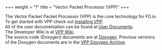 +++
weight = "1"
title = "Vector Packet Processor (VPP)"
+++

The Vector Packet Packet Processor (VPP) is the core technology for FD.io.
<br>
To get started with VPP check out [Installing VPP](/vppproject/vppinstalling).
<br>
All of the user documentation can be found at [User Documents](/docs/vpp/master).
<br>
The Developer Wiki is at [VPP Wiki](https://wiki.fd.io/view/VPP).
<br>
The source code  (Doxygen) documents are at [Doxygen](https://docs.fd.io/vpp/19.08/).
Previous versions of the Doxygen documents are in the [VPP Doxygen Archive](https://docs.fd.io/vpp).
